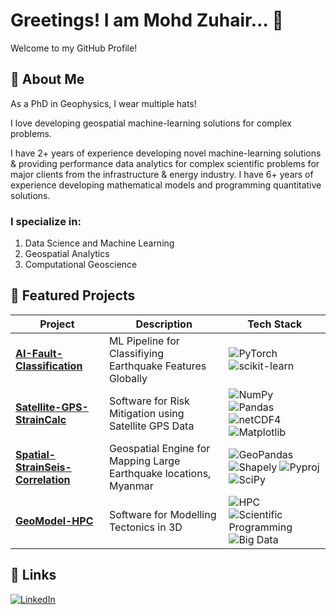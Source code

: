 # Greetings! I am Mohd Zuhair... 👋

Welcome to my GitHub Profile!

## 🚀 About Me

As a PhD in Geophysics, I wear multiple hats!

I love developing geospatial machine-learning solutions for complex problems.

I have 2+ years of experience developing novel machine-learning solutions & providing performance data analytics for complex scientific problems for major clients from the infrastructure & energy industry. I have 6+ years of experience developing mathematical models and programming quantitative solutions.

### I specialize in:
1. Data Science and Machine Learning
2. Geospatial Analytics
3. Computational Geoscience

## 🔧 Featured Projects

| Project | Description | Tech Stack |
|---------|-------------|------------|
| [**AI-Fault-Classification**](https://github.com/ZuhairQuakes/AI-Fault-Classification) | ML Pipeline for Classifiying Earthquake Features Globally | ![PyTorch](https://img.shields.io/badge/-PyTorch-red?logo=pytorch&logoColor=white) ![scikit-learn](https://img.shields.io/badge/-scikit--learn-F7931E?logo=scikit-learn&logoColor=white)
| [**Satellite-GPS-StrainCalc**](https://github.com/ZuhairQuakes/Satellite-GPS-StrainCalc/tree/main) | Software for Risk Mitigation using Satellite GPS Data | ![NumPy](https://img.shields.io/badge/-NumPy-013243?logo=numpy&logoColor=white) ![Pandas](https://img.shields.io/badge/-Pandas-150458?logo=pandas&logoColor=white) ![netCDF4](https://img.shields.io/badge/-netCDF4-005F8C?logo=netCDF&logoColor=white) ![Matplotlib](https://img.shields.io/badge/-Matplotlib-11557C?logo=matplotlib&logoColor=white)
| [**Spatial-StrainSeis-Correlation**](https://github.com/ZuhairQuakes/Spatial-StrainSeis-Correlation) | Geospatial Engine for Mapping Large Earthquake locations, Myanmar | ![GeoPandas](https://img.shields.io/badge/-GeoPandas-green?logo=geopandas&logoColor=white) ![Shapely](https://img.shields.io/badge/-Shapely-3178C6?logo=shapely&logoColor=white) ![Pyproj](https://img.shields.io/badge/-Pyproj-00457C?logo=proj&logoColor=white) ![SciPy](https://img.shields.io/badge/-SciPy-8CAAE6?logo=scipy&logoColor=white)
| [**GeoModel-HPC**](https://github.com/ZuhairQuakes/GeoModel-HPC) | Software for Modelling Tectonics in 3D | ![HPC](https://img.shields.io/badge/-HPC-blueviolet?logo=supermicro&logoColor=white) ![Scientific Programming](https://img.shields.io/badge/-Scientific%20Programming-4682B4?logo=jupyter&logoColor=white) ![Big Data](https://img.shields.io/badge/-Big%20Data-FF6F00?logo=apache-spark&logoColor=white)



## 🔗 Links

[![LinkedIn](https://img.shields.io/badge/LinkedIn-Connect-blue)](https://www.linkedin.com/in/zuhairism/)
